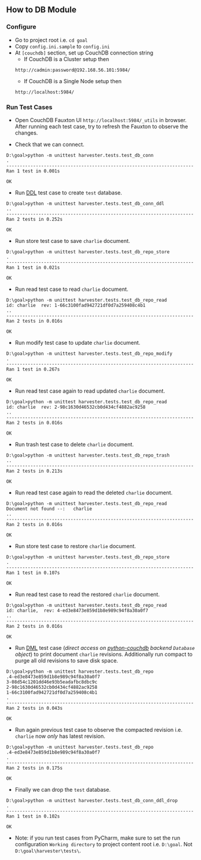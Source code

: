 ## How to DB Module

### Configure

* Go to project root i.e. `cd goal`
* Copy `config.ini.sample` to `config.ini`
* At `[couchdb]` section, set up CouchDB connection string
    * If CouchDB is a Cluster setup then
     ```
     http://cadmin:password@192.168.56.101:5984/
     ```
    * If CouchDB is a Single Node setup then
     ```
     http://localhost:5984/
     ```

### Run Test Cases

* Open CouchDB Fauxton UI `http://localhost:5984/_utils` in browser. After running each test case, try to refresh the Fauxton to observe the changes.

* Check that we can connect.
 ```
 D:\goal>python -m unittest harvester.tests.test_db_conn
.
----------------------------------------------------------------------
Ran 1 test in 0.001s

OK
 ```
 
* Run [DDL](https://en.wikipedia.org/wiki/Data_definition_language) test case to create `test` database.
```
D:\goal>python -m unittest harvester.tests.test_db_conn_ddl
..
----------------------------------------------------------------------
Ran 2 tests in 0.252s

OK
```

* Run store test case to save `charlie` document.
```
D:\goal>python -m unittest harvester.tests.test_db_repo_store
.
----------------------------------------------------------------------
Ran 1 test in 0.021s

OK
```

* Run read test case to read `charlie` document.
```
D:\goal>python -m unittest harvester.tests.test_db_repo_read
id: charlie  rev: 1-66c3100fad942721df0d7a259408c4b1
..
----------------------------------------------------------------------
Ran 2 tests in 0.016s

OK
```

* Run modify test case to update `charlie` document.
```
D:\goal>python -m unittest harvester.tests.test_db_repo_modify
.
----------------------------------------------------------------------
Ran 1 test in 0.267s

OK
```

* Run read test case again to read updated `charlie` document.
```
D:\goal>python -m unittest harvester.tests.test_db_repo_read
id: charlie  rev: 2-98c1630d46532cb0d434cf4882ac9258
..
----------------------------------------------------------------------
Ran 2 tests in 0.016s

OK
```

* Run trash test case to delete `charlie` document.
```
D:\goal>python -m unittest harvester.tests.test_db_repo_trash
..
----------------------------------------------------------------------
Ran 2 tests in 0.213s

OK
```

* Run read test case again to read the deleted `charlie` document.
```
D:\goal>python -m unittest harvester.tests.test_db_repo_read
Document not found --:   charlie
..
----------------------------------------------------------------------
Ran 2 tests in 0.016s

OK
```

* Run store test case to restore `charlie` document.
```
D:\goal>python -m unittest harvester.tests.test_db_repo_store
.
----------------------------------------------------------------------
Ran 1 test in 0.107s

OK
```

* Run read test case to read the restored `charlie` document.
```
D:\goal>python -m unittest harvester.tests.test_db_repo_read
id: charlie,  rev: 4-ed3e8473e859d1b8e989c94f8a30a0f7
..
----------------------------------------------------------------------
Ran 2 tests in 0.016s

OK
```

* Run [DML](https://en.wikipedia.org/wiki/Data_manipulation_language) test case (_direct access on [python-couchdb](https://pythonhosted.org/CouchDB/client.html#database) backend `Database` object_) to print document `charlie` revisions. Additionally run compact to purge all old revisions to save disk space.
```
D:\goal>python -m unittest harvester.tests.test_db_repo
.4-ed3e8473e859d1b8e989c94f8a30a0f7
3-08d54c1201dd46e93b5eadafbc8dbc9c
2-98c1630d46532cb0d434cf4882ac9258
1-66c3100fad942721df0d7a259408c4b1
.
----------------------------------------------------------------------
Ran 2 tests in 0.043s

OK
```

* Run again previous test case to observe the compacted revision i.e. `charlie` now _only_ has latest revision.
```
D:\goal>python -m unittest harvester.tests.test_db_repo
.4-ed3e8473e859d1b8e989c94f8a30a0f7
.
----------------------------------------------------------------------
Ran 2 tests in 0.175s

OK
```

* Finally we can drop the `test` database.
```
D:\goal>python -m unittest harvester.tests.test_db_conn_ddl_drop
.
----------------------------------------------------------------------
Ran 1 test in 0.102s

OK
```

* Note: if you run test cases from PyCharm, make sure to set the run configuration `Working directory` to project content root i.e. `D:\goal`. Not `D:\goal\harvester\tests\`.


